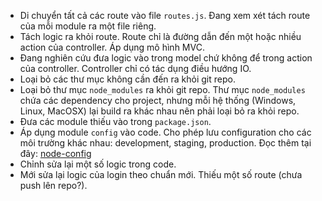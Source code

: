 + Di chuyển tất cả các route vào file ```routes.js```. Đang xem xét tách route của mỗi module ra một file riêng.
+ Tách logic ra khỏi route. Route chỉ là đường dẫn đến một hoặc nhiều action của controller. Áp dụng mô hình MVC.
+ Đang nghiên cứu đưa logic vào trong model chứ không để trong action của controller. Controller chỉ có tác dụng điều hướng IO.
+ Loại bỏ các thư mục không cần đến ra khỏi git repo.
+ Loại bỏ thư mục ```node_modules``` ra khỏi git repo. Thư mục ```node_modules``` chứa các dependency cho project, nhưng mỗi hệ thống (Windows, Linux, MacOSX)
lại build ra khác nhau nên phải loại bỏ ra khỏi repo.
+ Đưa các module thiếu vào trong ```package.json```.
+ Áp dụng module ```config``` vào code. Cho phép lưu configuration cho các môi trường khác nhau: development, staging, production.
Đọc thêm tại đây: [node-config](https://github.com/lorenwest/node-config)
+ Chỉnh sửa lại một số logic trong code.
+ Mới sửa lại logic của login theo chuẩn mới. Thiếu một số route (chưa push lên repo?).